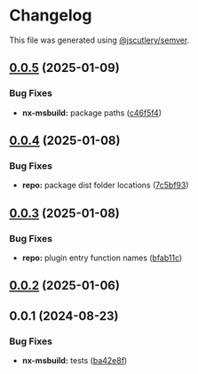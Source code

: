 # Changelog

This file was generated using [@jscutlery/semver](https://github.com/jscutlery/semver).

## [0.0.5](https://github.com/plastic-ant/packages/nx-msbuild/compare/nx-msbuild@0.0.4...nx-msbuild@0.0.5) (2025-01-09)


### Bug Fixes

* **nx-msbuild:** package paths ([c46f5f4](https://github.com/plastic-ant/packages/nx-msbuild/commit/c46f5f4af7633433cc0059e63e3f9107ca4fbc90))

## [0.0.4](https://github.com/plastic-ant/packages/compare/nx-msbuild@0.0.3...nx-msbuild@0.0.4) (2025-01-08)


### Bug Fixes

* **repo:** package dist folder locations ([7c5bf93](https://github.com/plastic-ant/packages/commit/7c5bf93c8f7a7627e4519908c82de712056cf42b))

## [0.0.3](https://github.com/plastic-ant/packages/compare/nx-msbuild@0.0.2...nx-msbuild@0.0.3) (2025-01-08)


### Bug Fixes

* **repo:** plugin entry function names ([bfab11c](https://github.com/plastic-ant/packages/commit/bfab11c76f377adf1713711877fa89bfa530d0e1))

## [0.0.2](https://github.com/plastic-ant/packages/compare/nx-msbuild@0.0.1...nx-msbuild@0.0.2) (2025-01-06)

## 0.0.1 (2024-08-23)


### Bug Fixes

* **nx-msbuild:** tests ([ba42e8f](https://github.com/plastic-ant/packages/commit/ba42e8f77bcdc3b40ef2b34890b32f0bd39a5f9a))
